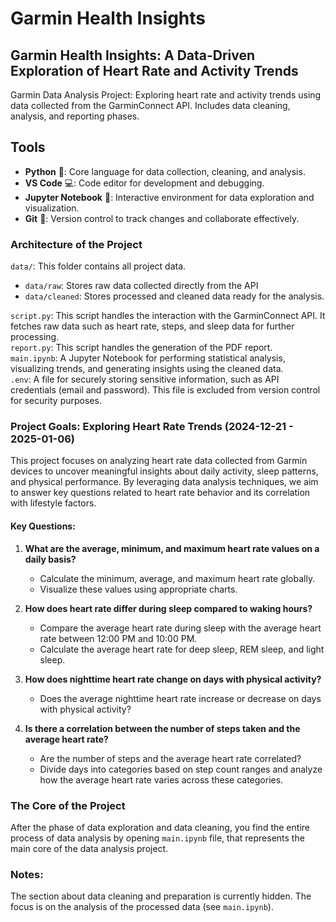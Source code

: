 # Garmin Health Insights

## Garmin Health Insights: A Data-Driven Exploration of Heart Rate and Activity Trends

Garmin Data Analysis Project: Exploring heart rate and activity trends using data collected from the GarminConnect API. Includes data cleaning, analysis, and reporting phases.

## Tools

- __Python__ 🐍: Core language for data collection, cleaning, and analysis.
- __VS Code__ 💻: Code editor for development and debugging.
- __Jupyter Notebook__ 📒: Interactive environment for data exploration and visualization.
- __Git__ 🌱: Version control to track changes and collaborate effectively.

### Architecture of the Project

``data/``: This folder contains all project data. <br>
- ``data/raw``: Stores raw data collected directly from the API
- ``data/cleaned``: Stores processed and cleaned data ready for the analysis. <br>

``script.py``: This script handles the interaction with the GarminConnect API. It fetches raw data such as heart rate, steps, and sleep data for further processing. <br>
``report.py``: This script handles the generation of the PDF report. <br>
``main.ipynb``: A Jupyter Notebook for performing statistical analysis, visualizing trends, and generating insights using the cleaned data.<br>
``.env``: A file for securely storing sensitive information, such as API credentials (email and password). This file is excluded from version control for security purposes.<br>


### Project Goals: Exploring Heart Rate Trends (2024-12-21 - 2025-01-06)

This project focuses on analyzing heart rate data collected from Garmin devices to uncover meaningful insights about daily activity, sleep patterns, and physical performance. By leveraging data analysis techniques, we aim to answer key questions related to heart rate behavior and its correlation with lifestyle factors.

#### Key Questions:
1. __What are the average, minimum, and maximum heart rate values on a daily basis?__  
    * Calculate the minimum, average, and maximum heart rate globally.
    * Visualize these values using appropriate charts.

2. __How does heart rate differ during sleep compared to waking hours?__
    * Compare the average heart rate during sleep with the average heart rate between 12:00 PM and 10:00 PM.
    * Calculate the average heart rate for deep sleep, REM sleep, and light sleep.

3. __How does nighttime heart rate change on days with physical activity?__
    * Does the average nighttime heart rate increase or decrease on days with physical activity?

4. __Is there a correlation between the number of steps taken and the average heart rate?__
    * Are the number of steps and the average heart rate correlated?
    * Divide days into categories based on step count ranges and analyze how the average heart rate varies across these categories.

### The Core of the Project

After the phase of data exploration and data cleaning, you find the entire process of data analysis by opening `main.ipynb` file, that represents the main core of the data analysis project. 

### Notes:

The section about data cleaning and preparation is currently hidden. The focus is on the analysis of the processed data (see `main.ipynb`).